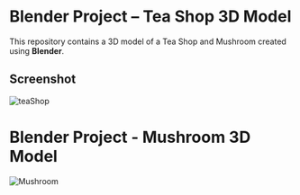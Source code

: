 # Blender Project – Tea Shop 3D Model

This repository contains a 3D model of a Tea Shop and Mushroom created using **Blender**. 

## Screenshot
![teaShop](https://github.com/user-attachments/assets/57a2097d-58d2-4941-9c20-8bb67ae2f031)

# Blender Project - Mushroom 3D Model
![Mushroom](https://github.com/user-attachments/assets/28a9ed33-0b19-4d7d-ac72-e1f9c3ccdbfa)


